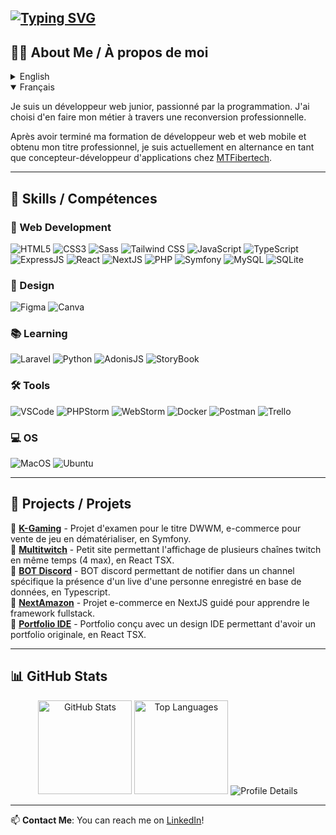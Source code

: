 <a href="https://git.io/typing-svg"><img src="https://readme-typing-svg.herokuapp.com?font=Fira+Code&weight=500&size=22&pause=1000&width=600&lines=Welcome+to+my+github+profile+!;My+name+is+Kevin%2C+i+have+26+yo;I'm+passionate+web+developper" alt="Typing SVG" /></a>
---

## :man_student: About Me / À propos de moi

<details>
  <summary>English</summary>
  <p align="left">I'm a junior web developer, passionate about programming. I decided to make it my career through a professional retraining.</p>
  <p align="left">After completing my training as a web and mobile developer and obtaining my professional qualification, I'm currently working as a work-study application developer at <a href="https://mtfibertech.fr" target="_blank">MTFibertech</a>.</p>
</details>

<details open>
  <summary>Français</summary>
  <p align="left">Je suis un développeur web junior, passionné par la programmation. J'ai choisi d'en faire mon métier à travers une reconversion professionnelle.</p>
  <p align="left">Après avoir terminé ma formation de développeur web et web mobile et obtenu mon titre professionnel, je suis actuellement en alternance en tant que concepteur-développeur d'applications chez <a href="https://mtfibertech.fr" target="_blank">MTFibertech</a>.</p>
</details>

---

## :rocket: Skills / Compétences

### :briefcase: Web Development
![HTML5](https://img.shields.io/badge/HTML5-E34F26?style=for-the-badge&logo=html5&logoColor=white)
![CSS3](https://img.shields.io/badge/CSS3-1572B6?style=for-the-badge&logo=css3&logoColor=white)
![Sass](https://img.shields.io/badge/Sass-CC6699?style=for-the-badge&logo=sass&logoColor=white)
![Tailwind CSS](https://img.shields.io/badge/Tailwind_CSS-38B2AC?style=for-the-badge&logo=tailwind-css&logoColor=white)
![JavaScript](https://img.shields.io/badge/JavaScript-323330?style=for-the-badge&logo=javascript&logoColor=F7DF1E)
![TypeScript](https://img.shields.io/badge/TypeScript-007ACC?style=for-the-badge&logo=typescript&logoColor=white)
![ExpressJS](https://img.shields.io/badge/Express%20js-000000?style=for-the-badge&logo=express&logoColor=white)
![React](https://img.shields.io/badge/React-20232A?style=for-the-badge&logo=react&logoColor=61DAFB)
![NextJS](https://img.shields.io/badge/next%20js-000000?style=for-the-badge&logo=nextdotjs&logoColor=white)
![PHP](https://img.shields.io/badge/PHP-777BB4?style=for-the-badge&logo=php&logoColor=white)
![Symfony](https://img.shields.io/badge/Symfony-000000?style=for-the-badge&logo=Symfony&logoColor=white)
![MySQL](https://img.shields.io/badge/MySQL-005C84?style=for-the-badge&logo=mysql&logoColor=white)
![SQLite](https://img.shields.io/badge/SQLite-07405E?style=for-the-badge&logo=sqlite&logoColor=white)

### :art: Design
![Figma](https://img.shields.io/badge/Figma-F24E1E?style=for-the-badge&logo=figma&logoColor=white)
![Canva](https://img.shields.io/badge/Canva-%2300C4CC.svg?&style=for-the-badge&logo=Canva&logoColor=white)

### :books: Learning
![Laravel](https://img.shields.io/badge/Laravel-FF2D20?style=for-the-badge&logo=laravel&logoColor=white)
![Python](https://img.shields.io/badge/Python-FFD43B?style=for-the-badge&logo=python&logoColor=blue)
![AdonisJS](https://img.shields.io/badge/adonis%20js-220052?style=for-the-badge&logo=adonisjs&logoColor=white)
![StoryBook](https://img.shields.io/badge/storybook-FF4785?style=for-the-badge&logo=storybook&logoColor=white)

### :hammer_and_wrench: Tools
![VSCode](https://img.shields.io/badge/VSCode-0078D4?style=for-the-badge&logo=visual%20studio%20code&logoColor=white)
![PHPStorm](https://img.shields.io/badge/-PHPStorm-181717?style=for-the-badge&logo=phpstorm&logoColor=white)
![WebStorm](https://img.shields.io/badge/WebStorm-000000?style=for-the-badge&logo=WebStorm&logoColor=white)
![Docker](https://img.shields.io/badge/Docker-2CA5E0?style=for-the-badge&logo=docker&logoColor=white)
![Postman](https://img.shields.io/badge/Postman-FF6C37?style=for-the-badge&logo=Postman&logoColor=white)
![Trello](https://img.shields.io/badge/Trello-0052CC?style=for-the-badge&logo=trello&logoColor=white)

### :computer: OS
![MacOS](https://img.shields.io/badge/mac%20os-000000?style=for-the-badge&logo=apple&logoColor=white)
![Ubuntu](https://img.shields.io/badge/Ubuntu-E95420?style=for-the-badge&logo=ubuntu&logoColor=white)

---

## :file_folder: Projects / Projets

🔹 [**K-Gaming**](https://github.com/denzaiyy/k-gaming) - Projet d'examen pour le titre DWWM, e-commerce pour vente de jeu en dématérialiser, en Symfony.  
🔹 [**Multitwitch**](https://github.com/denzaiyy/multitwitch) - Petit site permettant l'affichage de plusieurs chaînes twitch en même temps (4 max), en React TSX.  
🔹 [**BOT Discord**](https://github.com/denzaiyy/denz-bot-ts) - BOT discord permettant de notifier dans un channel spécifique la présence d'un live d'une personne enregistré en base de données, en Typescript.  
🔹 [**NextAmazon**](https://github.com/denzaiyy/nextamazon) - Projet e-commerce en NextJS guidé pour apprendre le framework fullstack.  
🔹 [**Portfolio IDE**](https://github.com/denzaiyy/portfolio-ide) - Portfolio conçu avec un design IDE permettant d'avoir un portfolio originale, en React TSX.  

---

## :bar_chart: GitHub Stats

<p align="center">
  <img src="https://github-readme-stats.vercel.app/api?username=denzaiyy&show_icons=true&theme=github_dark" height="150" alt="GitHub Stats" />
  <img src="https://github-readme-stats.vercel.app/api/top-langs/?username=denzaiyy&layout=compact&theme=github_dark" height="150" alt="Top Languages" />
  <img src="https://github-profile-summary-cards.vercel.app/api/cards/profile-details?username=denzaiyy&theme=github_dark" alt="Profile Details" />
</p>

---

📫 **Contact Me**: You can reach me on [LinkedIn](https://www.linkedin.com/in/kevin-grischko/)!
